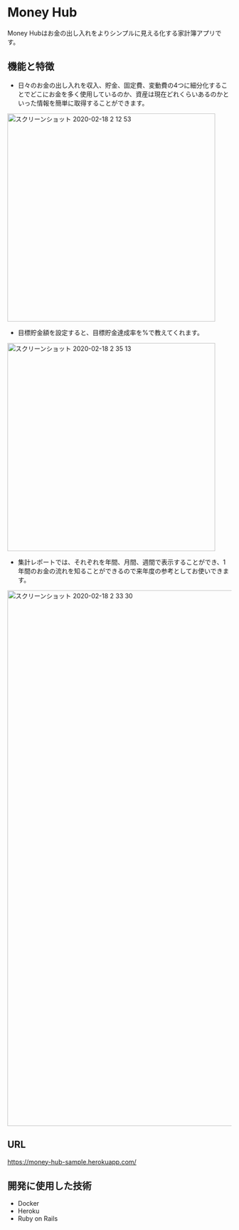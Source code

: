 # Money Hub
Money Hubはお金の出し入れをよりシンプルに見える化する家計簿アプリです。

## 機能と特徴
- 日々のお金の出し入れを収入、貯金、固定費、変動費の4つに細分化することでどこにお金を多く使用しているのか、資産は現在どれくらいあるのかといった情報を簡単に取得することができます。

<img width="467" alt="スクリーンショット 2020-02-18 2 12 53" src="https://user-images.githubusercontent.com/51415392/74674837-93661680-51f5-11ea-94cd-7f865e18bb7f.png">

- 目標貯金額を設定すると、目標貯金達成率を%で教えてくれます。

<img width="467" alt="スクリーンショット 2020-02-18 2 35 13" src="https://user-images.githubusercontent.com/51415392/74675738-8518fa00-51f7-11ea-89e8-f2bacd67f04c.png">

- 集計レポートでは、それぞれを年間、月間、週間で表示することができ、1年間のお金の流れを知ることができるので来年度の参考としてお使いできます。

<img width="1202" alt="スクリーンショット 2020-02-18 2 33 30" src="https://user-images.githubusercontent.com/51415392/74675565-2a7f9e00-51f7-11ea-8082-228dab218723.png">

## URL
https://money-hub-sample.herokuapp.com/

## 開発に使用した技術
- Docker
- Heroku
- Ruby on Rails
